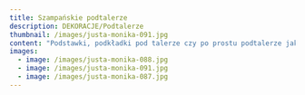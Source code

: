 ```yaml
---
title: Szampańskie podtalerze
description: DEKORACJE/Podtalerze
thumbnail: /images/justa-monika-091.jpg
content: "Podstawki, podkładki pod talerze czy po prostu podtalerze jako nowa kategoria talerzy \U0001F60A? Nieważne jakiego określenia używasz, musisz wiedzieć jedno, podtalerze  to obowiązkowy element każdego wesela z klasą, uroczystości rodzinnej czy eventu. To połączenie funkcjonalności z elegancją. \r\n\n\r\n\n•\twymiary: średnica 33cm\r\n\n•\tmateriał: plastik\r\n\n•\tkolor: szampański \r\n\n•\tdostępna ilość: 183 sztuki (minimalna ilość podtalerzy do jednorazowego wypożyczenia to 100 sztuk)\r\n\n•\tcena wypożyczenia: 5 zł/szt.\r\n\n•\ttransport na terenie Wrocławia - gratis, poza terenem Wrocławia wyceniany jest indywidualnie\r\n\n•\tistnieje możliwość odbioru osobistego bądź nadania przesyłki kurierskiej\r\n\n•\tsprawdź dostępność w kalendarzu i dokonaj wstępnej rezerwacji\r\n\n•\twięcej  informacji znajdziesz w zakładce JAK DZIAŁAMY"
images:
  - image: /images/justa-monika-088.jpg
  - image: /images/justa-monika-091.jpg
  - image: /images/justa-monika-087.jpg
---
```


